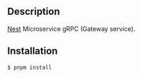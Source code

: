 [docker]: https://www.docker.com/
[dockercompose]: https://docs.docker.com/compose/
[protoc]: https://github.com/google/protobuf/releases
[swagger]: https://swagger.io/

## Description

[Nest](https://github.com/nestjs/nest) Microservice gRPC (Gateway service).

## Installation

```bash
$ pnpm install
```